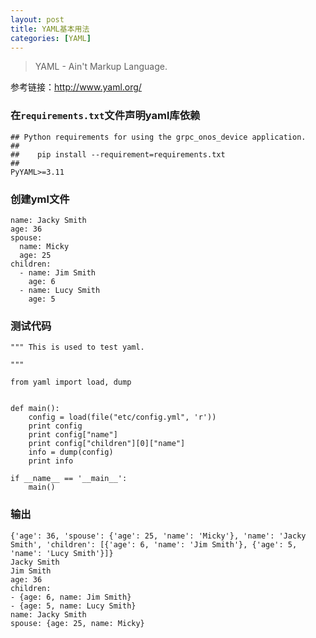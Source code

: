 ```yaml
---
layout: post
title: YAML基本用法
categories: [YAML]
---
```


> YAML - Ain't Markup Language.

参考链接：<http://www.yaml.org/>

### 在`requirements.txt`文件声明yaml库依赖

```
## Python requirements for using the grpc_onos_device application.
##
##    pip install --requirement=requirements.txt
##
PyYAML>=3.11
```

### 创建yml文件

```
name: Jacky Smith
age: 36
spouse:
  name: Micky
  age: 25
children:
  - name: Jim Smith
    age: 6
  - name: Lucy Smith
    age: 5
```

### 测试代码

```
""" This is used to test yaml.

"""

from yaml import load, dump


def main():
    config = load(file("etc/config.yml", 'r'))
    print config
    print config["name"]
    print config["children"][0]["name"]
    info = dump(config)
    print info

if __name__ == '__main__':
    main()
```

### 输出

```
{'age': 36, 'spouse': {'age': 25, 'name': 'Micky'}, 'name': 'Jacky Smith', 'children': [{'age': 6, 'name': 'Jim Smith'}, {'age': 5, 'name': 'Lucy Smith'}]}
Jacky Smith
Jim Smith
age: 36
children:
- {age: 6, name: Jim Smith}
- {age: 5, name: Lucy Smith}
name: Jacky Smith
spouse: {age: 25, name: Micky}
```